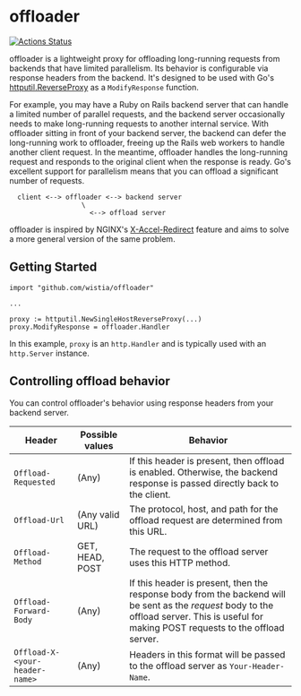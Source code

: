 # offloader

[![Actions Status](https://github.com/wistia/offloader/workflows/CI/badge.svg)](https://github.com/wistia/offloader/actions)

offloader is a lightweight proxy for offloading long-running requests from backends that have limited
parallelism. Its behavior is configurable via response headers from the backend. It's designed to be used with Go's 
[httputil.ReverseProxy](https://golang.org/pkg/net/http/httputil/#ReverseProxy) as a  `ModifyResponse` function.

For example, you may have a Ruby on Rails backend server that can handle a limited number of parallel requests, and
the backend server occasionally needs to make long-running requests to another internal service. With offloader sitting
in front of your backend server, the backend can defer the long-running work to offloader, freeing up the Rails web
workers to handle another client request. In the meantime, offloader handles the long-running request and responds to
the original client when the response is ready. Go's excellent support for parallelism means that you can offload
a significant number of requests.

```
  client <--> offloader <--> backend server
                  \
                    <--> offload server 
```

offloader is inspired by NGINX's [X-Accel-Redirect](https://www.nginx.com/resources/wiki/start/topics/examples/x-accel/#x-accel-redirect)
feature and aims to solve a more general version of the same problem. 

## Getting Started

```golang
import "github.com/wistia/offloader"

...

proxy := httputil.NewSingleHostReverseProxy(...)
proxy.ModifyResponse = offloader.Handler
```

In this example, `proxy` is an `http.Handler` and is typically used with an `http.Server` instance.

## Controlling offload behavior

You can control offloader's behavior using response headers from your backend server.

| Header                         | Possible values | Behavior |
| ---                            | ---             | --- |
| `Offload-Requested`            | (Any)           | If this header is present, then offload is enabled. Otherwise, the backend response is passed directly back to the client. |
| `Offload-Url`                  | (Any valid URL) | The protocol, host, and path for the offload request are determined from this URL. |
| `Offload-Method`               | GET, HEAD, POST | The request to the offload server uses this HTTP method. |
| `Offload-Forward-Body`         | (Any)           | If this header is present, then the response body from the backend will be sent as the _request_ body to the offload server. This is useful for making POST requests to the offload server. |
| `Offload-X-<your-header-name>` | (Any)           | Headers in this format will be passed to the offload server as `Your-Header-Name`. |
